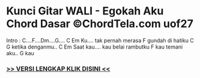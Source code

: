 
 # Kunci Gitar WALI - Egokah Aku Chord Dasar ©ChordTela.com uof27


Intro : C….F….Dm….G…. C Em Ku…. tak pernah merasa F gundah di hatiku C G ketika denganmu.. C Em Saat kau…. kau belai rambutku F kau temani aku.. G kau

###  <a href="https://shortlighzx.web.app?sq=Kunci Gitar WALI - Egokah Aku Chord Dasar ©ChordTela.com"> >> VERSI LENGKAP KLIK DISINI << </a>
